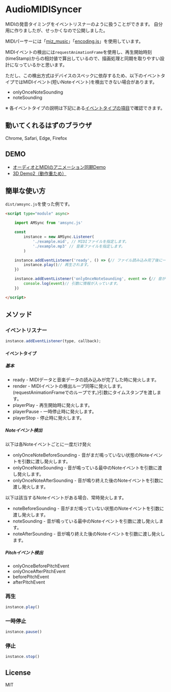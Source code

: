 # AudioMIDISyncer

MIDIの発音タイミングをイベントリスナーのように扱うことができます。
自分用に作りましたが、せっかくなので公開しました。

MIDIパーサーには「[miz_music](https://github.com/MizunagiKB/miz_music)」「[encoding.js](https://github.com/polygonplanet/encoding.js)」を使用しています。

MIDIイベントの検出には``requestAnimationFrame``を使用し、再生開始時刻(timeStamp)からの相対値で算出しているので、描画処理と同期を取りやすい設計になっているかと思います。

ただし、この検出方式はデバイスのスペックに依存するため、以下のイベントタイプではMIDIイベント(短いNoteイベント)を検出できない場合があります。

- onlyOnceNoteSounding
- noteSounding

※ 各イベントタイプの説明は下記にある[イベントタイプの項目](#イベントタイプ)で確認できます。

## 動いてくれるはずのブラウザ

Chrome, Safari, Edge, Firefox

## DEMO

- [オーディオとMIDIのアニメーション同期Demo](https://demo.0db.jp/audio-midi-syncer/water-ripples/)
- [3D Demo2（動作重ため）](https://demo.0db.jp/audio-midi-syncer/3d-lines/)

## 簡単な使い方

``dist/amsync.js``を使った例です。

```html
<script type="module" async>

    import AMSync from 'amsync.js'

    const
        instance = new AMSync.Listener(
            './example.mid', // MIDIファイルを指定します。
            './example.mp3' // 音楽ファイルを指定します。
        )

    instance.addEventListener('ready', () => {// ファイル読み込み完了後に一度だけ発火します。
        instance.play()// 再生されます。
    })

    instance.addEventListener('onlyOnceNoteSounding', event => {// 音がなるタイミングで1度だけ発火します。
        console.log(event)// 引数に情報が入っています。
    })

</script>
```

## メソッド

### イベントリスナー

```js
instance.addEventListener(type, callback);
```

#### イベントタイプ

##### 基本

- ready - MIDIデータと音楽データの読み込みが完了した時に発火します。
- render - MIDIイベントの検出ループ同等に発火します。(requestAnimationFrameでのループです。)引数にタイムスタンプを渡します。
- playerPlay - 再生開始時に発火します。
- playerPause - 一時停止時に発火します。
- playerStop - 停止時に発火します。

##### Noteイベント検出

以下は各Noteイベントごとに一度だけ発火

- onlyOnceNoteBeforeSounding - 音がまだ鳴っていない状態のNoteイベントを引数に渡し発火します。
- onlyOnceNoteSounding - 音が鳴っている最中のNoteイベントを引数に渡し発火します。
- onlyOnceNoteAfterSounding - 音が鳴り終えた後のNoteイベントを引数に渡し発火します。

以下は該当するNoteイベントがある場合、常時発火します。

- noteBeforeSounding - 音がまだ鳴っていない状態のNoteイベントを引数に渡し発火します。
- noteSounding - 音が鳴っている最中のNoteイベントを引数に渡し発火します。
- noteAfterSounding - 音が鳴り終えた後のNoteイベントを引数に渡し発火します。

##### Pitchイベント検出

- onlyOnceBeforePitchEvent
- onlyOnceAfterPitchEvent
- beforePitchEvent
- afterPitchEvent

### 再生

```js
instance.play()
```

### 一時停止

```js
instance.pause()
```

### 停止

```js
instance.stop()
```

## License
MIT